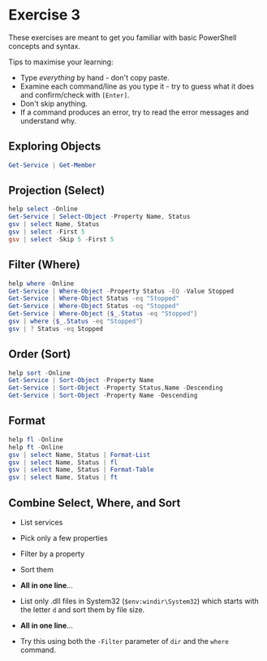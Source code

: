 # Exercise 3

These exercises are meant to get you familiar with basic PowerShell concepts and syntax.

Tips to maximise your learning:

- Type *everything* by hand - don't copy paste.
- Examine each command/line as you type it - try to guess what it does and confirm/check with `[Enter]`.
- Don't skip anything.
- If a command produces an error, try to read the error messages and understand why.

## Exploring Objects

```powershell
Get-Service | Get-Member
```

## Projection (Select)

```powershell
help select -Online
Get-Service | Select-Object -Property Name, Status
gsv | select Name, Status
gsv | select -First 5
gsv | select -Skip 5 -First 5
```

## Filter (Where)

```powershell
help where -Online
Get-Service | Where-Object -Property Status -EQ -Value Stopped
Get-Service | Where-Object Status -eq "Stopped"
Get-Service | Where-Object Status -eq "Stopped"
Get-Service | Where-Object {$_.Status -eq "Stopped"}
gsv | where {$_.Status -eq "Stopped"}
gsv | ? Status -eq Stopped
```

## Order (Sort)

```powershell
help sort -Online
Get-Service | Sort-Object -Property Name
Get-Service | Sort-Object -Property Status,Name -Descending
Get-Service | Sort-Object -Property Name -Descending
```

## Format

```powershell
help fl -Online
help ft -Online
gsv | select Name, Status | Format-List
gsv | select Name, Status | fl
gsv | select Name, Status | Format-Table
gsv | select Name, Status | ft
```

## Combine Select, Where, and Sort

- List services
- Pick only a few properties
- Filter by a property
- Sort them
- **All in one line**...

- List only .dll files in System32 (`$env:windir\System32`) which starts with the letter `d` and sort them by file size.
- **All in one line**...
- Try this using both the `-Filter` parameter of `dir` and the `where` command.
